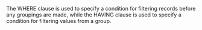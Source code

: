 The WHERE clause is used to specify a condition for filtering records before any groupings are made, 
while the HAVING clause is used to specify a condition for filtering values from a group.
